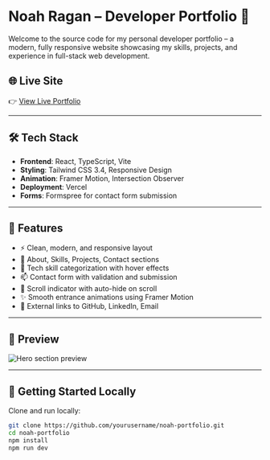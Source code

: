 # Noah Ragan – Developer Portfolio 🚀

Welcome to the source code for my personal developer portfolio – a modern, fully responsive website showcasing my skills, projects, and experience in full-stack web development.

## 🌐 Live Site

👉 [View Live Portfolio](https://noah-portfolio.vercel.app)

---

## 🛠️ Tech Stack

- **Frontend**: React, TypeScript, Vite
- **Styling**: Tailwind CSS 3.4, Responsive Design
- **Animation**: Framer Motion, Intersection Observer
- **Deployment**: Vercel
- **Forms**: Formspree for contact form submission

---

## 📁 Features

- ⚡ Clean, modern, and responsive layout
- 💼 About, Skills, Projects, Contact sections
- 🧠 Tech skill categorization with hover effects
- 📫 Contact form with validation and submission
- 🌙 Scroll indicator with auto-hide on scroll
- ✨ Smooth entrance animations using Framer Motion
- 🔗 External links to GitHub, LinkedIn, Email

---

## 📸 Preview

![Hero section preview](./public/preview.png)

---

## 🚀 Getting Started Locally

Clone and run locally:

```bash
git clone https://github.com/yourusername/noah-portfolio.git
cd noah-portfolio
npm install
npm run dev
